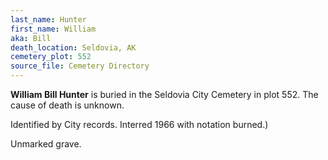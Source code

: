 ```yaml
---
last_name: Hunter
first_name: William
aka: Bill
death_location: Seldovia, AK
cemetery_plot: 552
source_file: Cemetery Directory
---
```

**William  Bill Hunter** is buried in the Seldovia City Cemetery in plot 552.  The cause of death is unknown.

Identified by City records. Interred 1966 with notation burned.)

Unmarked grave.
